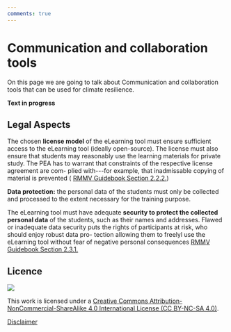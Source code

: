 ```yaml
---
comments: true
---
```


# Communication and collaboration tools

On this page we are going to talk about Communication and collaboration tools that can be used for climate resilience.

**Text in progress**

## Legal Aspects

  The chosen **license model** of the eLearning tool must ensure
  sufficient access to the eLearning tool (ideally open-source). The
  license must also ensure that students may reasonably use the learning
  materials for private study. The PEA has to warrant that constraints
  of the respective license agreement are com- plied with---for example,
  that inadmissable copying of material is prevented ( [RMMV Guidebook Section 2.2.2.](https://www.kfw-entwicklungsbank.de/Service/Publications-Videos/Publications-by-topic/Digitalisation/RMMV-Guidebook/))
 
  **Data protection:** the personal data of the students must only be
  collected and processed to the extent necessary for the training
  purpose.
 
  The eLearning tool must have adequate **security to protect the collected personal data** of the students, such as their names and
  addresses. Flawed or inadequate data security puts the rights of
  participants at risk, who should enjoy robust data pro- tection
  allowing them to freelyl use the eLearning tool without fear of
  negative personal consequences [RMMV Guidebook Section 2.3.1.](https://www.kfw-entwicklungsbank.de/Service/Publications-Videos/Publications-by-topic/Digitalisation/RMMV-Guidebook/)
 
## Licence

![](https://i.creativecommons.org/l/by-nc-sa/4.0/88x31.png)

This work is licensed under a [Creative Commons Attribution-NonCommercial-ShareAlike 4.0 International License (CC BY-NC-SA 4.0)](https://creativecommons.org/licenses/by-nc-sa/4.0/).

[Disclaimer](disclaimer.md)

